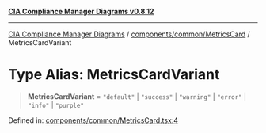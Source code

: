 [**CIA Compliance Manager Diagrams v0.8.12**](../../../../README.md)

***

[CIA Compliance Manager Diagrams](../../../../modules.md) / [components/common/MetricsCard](../README.md) / MetricsCardVariant

# Type Alias: MetricsCardVariant

> **MetricsCardVariant** = `"default"` \| `"success"` \| `"warning"` \| `"error"` \| `"info"` \| `"purple"`

Defined in: [components/common/MetricsCard.tsx:4](https://github.com/Hack23/cia-compliance-manager/blob/e7811142a771ec75716a7ce3a0d60f18cb91cd06/src/components/common/MetricsCard.tsx#L4)
